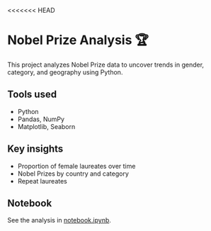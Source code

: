 <<<<<<< HEAD
# Nobel Prize Analysis 🏆

This project analyzes Nobel Prize data to uncover trends in gender, category, and geography using Python.

## Tools used
- Python
- Pandas, NumPy
- Matplotlib, Seaborn

## Key insights
- Proportion of female laureates over time
- Nobel Prizes by country and category
- Repeat laureates

## Notebook
See the analysis in [notebook.ipynb](notebook.ipynb).

